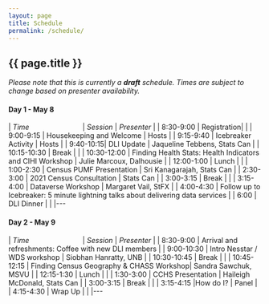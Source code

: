 ```yaml
---
layout: page
title: Schedule
permalink: /schedule/
---
```


## {{ page.title }}

*Please note that this is currently a **draft** schedule. Times are subject to change based on presenter availability.*

#### Day 1 - May 8

| *Time* &nbsp; &nbsp; &nbsp; &nbsp; &nbsp; &nbsp; &nbsp; &nbsp; &nbsp; &nbsp; &nbsp; &nbsp; &nbsp; | *Session* | *Presenter* |
| 8:30-9:00	| Registration| |
| 9:00-9:15	| Housekeeping and Welcome	| Hosts |
| 9:15-9:40	| Icebreaker Activity |	Hosts |
| 9:40-10:15| DLI Update | Jaqueline Tebbens, Stats Can |
| 10:15-10:30	| Break	| |
| 10:30-12:00	| Finding Health Stats: Health Indicators and CIHI Workshop | Julie Marcoux, Dalhousie |
| 12:00-1:00 | Lunch	| |
| 1:00-2:30	| Census PUMF Presentation | Sri Kanagarajah, Stats Can |
| 2:30-3:00	| 2021 Census Consultation | Stats Can |
| 3:00-3:15	| Break	| |
| 3:15-4:00	| Dataverse Workshop | Margaret Vail, StFX |
| 4:00-4:30	| Follow up to Icebreaker: 5 minute lightning talks about delivering data services |
| 6:00 | DLI Dinner | |
|---

#### Day 2 - May 9

| *Time* &nbsp; &nbsp; &nbsp; &nbsp; &nbsp; &nbsp; &nbsp; &nbsp; &nbsp; &nbsp; &nbsp; &nbsp; &nbsp; | *Session* | *Presenter* |
| 8:30-9:00	 | Arrival and refreshments:  Coffee with new DLI members |
| 9:00-10:30	| Intro Nesstar / WDS workshop | Siobhan Hanratty, UNB |
| 10:30-10:45	| Break	| |
| 10:45-12:15	| Finding Census Geography & CHASS Workshop| Sandra Sawchuk, MSVU |
| 12:15-1:30	| Lunch	| |
| 1:30-3:00	| CCHS Presentation |	Haileigh McDonald, Stats Can |
| 3:00-3:15	| Break	| |
| 3:15-4:15	 |How do I?	| Panel |
| 4:15-4:30	| Wrap Up	| |
|---
